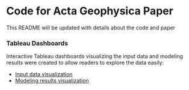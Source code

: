 # Code for Acta Geophysica Paper
This README will be updated with details about the code and paper

### Tableau Dashboards
Interactive Tableau dashboards visualizing the input data and modeling results were created to allow readers to explore the data easily:
* [Input data visualization](https://public.tableau.com/views/ETDashboard/Story1?:language=en-US&:display_count=n&:origin=viz_share_link)
* [Modeling results visualization](https://public.tableau.com/views/ETResultsEvaluation/ResultAnalysis?:language=en-US&:display_count=n&:origin=viz_share_link)
